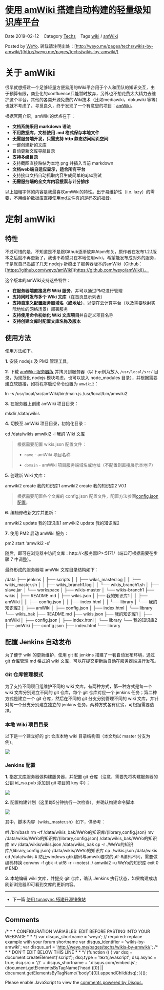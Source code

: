[使用 amWiki 搭建自动构建的轻量级知识库平台](http://weyo.me/pages/techs/wikis-by-amwiki/ "Permalink to 使用 amWiki 搭建自动构建的轻量级知识库平台")
=================================================================================================================

Date 2019-02-12    Category [Techs](http://weyo.me/category/techs.html)    Tags [wiki](http://weyo.me/tag/wiki.html) / [amWiki](http://weyo.me/tag/amwiki.html)

Posted by [WeYo](http://github.com/weyo). 转载请注明出处：[http://weyo.me/pages/techs/wikis-by-amwiki/](http://weyo.me/pages/techs/wikis-by-amwiki/)

关于 amWiki
=========

很早就想搭建一个足够轻量方便易用的Wiki平台用于个人和团队的知识交互，由于预算有限，商业化的confluence只能暂时放弃，另外也不想花费太大精力去维护这个平台，其他的各类开源免费的Wiki技术（比如mediawiki，dokuwiki 等等）也就不考虑了。寻觅良久，终于发现了一个有意思的项目：[amWiki](http://amwiki.org/)。

根据官网介绍，amWiki的优点在于：

*   **文档系统采用 markdown 语法**
*   **不用数据库，文档使用 .md 格式保存本地文件**
*   **无需服务端开发，只需支持 http 静态访问网页空间**
*   一键创建新的文库
*   自动更新文库导航目录
*   **支持多级目录**
*   支持截图直接粘帖为本地 png 并插入当前 markdown
*   **文档web端自适应显示，适合所有平台**
*   支持接口文档自动抓取内容生成简单的ajax测试
*   **无需服务端的全文库内容搜索与计分排序**

以上加粗字体的内容是我最喜欢amWiki的特性。出于易维护性（i.e. lazy）的需要，不用维护数据库直接使用md文件真的是码农的福音。

定制 amWiki
=========

特性
--

不过可惜的是，不知道是不是跟Github逐渐放弃Atom有关，原作者在发布1.2.1版本之后就不再更新了，我也不希望只在本地使用wiki，希望能发布成对外的服务，于是就自己捣鼓了几天 nodejs 折腾出了服务器版本的amWiki（Github：[https://github.com/weyo/amWiki](https://github.com/weyo/amWiki)）。

这个版本的amWiki支持这些特性：

*   **在服务器端直接发布 Wiki 服务**，并可以通过PM2进行管理
*   **支持同时发布多个 Wiki 文库**（在首页显示列表）
*   **支持自定义配置服务器域名（或地址）**，以便在云计算平台（以及需要映射实际地址的网络场景）部署服务
*   **支持使用命令初始化 Wiki 文库项目**并自定义项目名称
*   **支持创建文库时配置文库名称及版本**

使用方法
----

使用方法如下。

**1**. 安装 nodejs 及 PM2 管理工具。

**2**. 下载 [amWiki-服务器版](https://github.com/weyo/amWiki) 并拷贝到服务器（以下示例为放入 `/usr/local/src/` 目录，为规范化 nodejs 模块考虑，也可以放入 node\_modules 目录），并根据需要建立软链接，如将程序启动命令设置为 `amwiki2`：

ln -s /usr/local/src/amWiki/bin/main.js /usr/local/bin/amwiki2

**3**. 在服务器上创建 amWiki 项目目录：

mkdir /data/wikis

**4**. 切换至 amWiki 项目目录，初始化目录：

cd /data/wikis
amwiki2 -i 我的 Wiki 文库

> 根据需要配置 wikis.json 配置文件：
>
> *   `name` - amWiki 项目名称
>
> *   `domain` - amWiki 项目服务端域名或地址（不配置则直接展示本地IP）
>

**5**. 创建新 Wiki 文库：

amwiki2 create 我的知识库1
amwiki2 create 我的知识库2 V0.1

> 根据需要配置各个文库的 config.json 配置文件，配置方法参阅[config.json 配置](http://amwiki.org/doc/?file=030-%E6%96%87%E6%A1%A3%E6%8A%80%E6%9C%AF%E7%AF%87/100-config%E9%85%8D%E7%BD%AE)。

**6**. 编辑修改新文库并更新：

amwiki2 update 我的知识库1
amwiki2 update 我的知识库2

**7**. 使用 PM2 启动 amWiki 服务：

pm2 start 'amwiki2 -s'

随后，即可在浏览器中访问文库：http://<服务器IP>:5171/（端口可根据需要在步骤 7 中调整）。

最终形成的服务器端 amWiki 文库目录结构如下：

/data
├── jenkins
│   ├── scripts
│   │   ├── wikis\_master.log
│   │   ├── wikis\_master.sh
│   │   ├── wikis\_branch1.log
│   │   └── wikis\_branch1.sh
│   ├── slave.jar
│   └── workspace
│       ├── wikis-master
│       └── wikis-branch1
├── wikis
│   ├── README.md
│   ├── wikis.json
│   ├── 我的知识库1
│   │   ├── amWiki
│   │   ├── config.json
│   │   ├── index.html
│   │   └── library
│   └── 我的知识库2
│       ├── amWiki
│       ├── config.json
│       ├── index.html
│       └── library
└── wikis\_bak
    ├── README.md
    ├── wikis.json
    ├── 我的知识库1
    │   ├── amWiki
    │   ├── config.json
    │   ├── index.html
    │   └── library
    └── 我的知识库2
        ├── amWiki
        ├── config.json
        ├── index.html
        └── library

配置 Jenkins 自动发布
---------------

为了便于 wiki 的更新维护，使用 git 和 jenkins 搭建了一套自动发布环境，通过 git 仓库管理 md 格式的 wiki 文库，可以在提交更新后自动在服务器端进行发布。

### Git 仓库管理模式

为了支持不同项目组维护不同的 wiki 文库，有两种方式，第一种方式是每一个 wiki 文库分别建立不同的 git 仓库，每个 git 仓库对应一个 jenkins 任务；第二种方式是建立一个 git 仓库，然后在不同的 git 分支分别管理不同的 wiki 文库，并针对每一个分支分别建立独立的 jenkins 任务，两种方式各有优劣，可根据需要选择。

### 本地 Wiki 项目目录

以下是一个建立好的 git 仓库本地 wiki 目录结构图（本文均以 master 分支为例）。


![](/pages/techs/wikis-by-amwiki/../../../images/pics/wikis-by-amwiki/pic1.png)

### Jenkins 配置

**1**. 指定文库服务器做构建服务器，并配置 git 仓库（注意，需要先将构建服务器的公钥 id\_rsa.pub 添加到 git 项目的 key 中）；


![](/pages/techs/wikis-by-amwiki/../../../images/pics/wikis-by-amwiki/pic2.png)

**2**. 配置构建计划（这里每5分钟执行一次检查），并确认构建命令脚本


![](/pages/techs/wikis-by-amwiki/../../../images/pics/wikis-by-amwiki/pic3.png)

其中，脚本内容（wikis\_master.sh）如下，供参考：

#! /bin/bash
rm -rf /data/wikis\_bak/WeYo的知识库/{library,config.json}
mv /data/wikis/WeYo的知识库/{library,config.json} /data/wikis\_bak/WeYo的知识库
mv /data/wikis/wikis.json /data/wikis\_bak
cp -r ./WeYo的知识库/{library,config.json} /data/wikis/WeYo的知识库
cp ./wikis.json /data/wikis
cd /data/wikis
\# 防止windows gbk编码与amwiki要求的utf-8编码不同，需要做编码转换
convmv -f gbk -t utf8 -r --notest ./
amwiki2 -u WeYo的知识库
exit 0
\# END

**3**. 本地编辑 wiki 文库，并提交 git 仓库，确认 Jenkins 执行状态，如果构建成功刷新浏览器即可看到文库的更新内容。

* * *

*   下一篇 [使用 tunasync 搭建开源镜像站](http://weyo.me/pages/techs/how-to-make-a-mirror-site/)

* * *

Comments
--------

/\* \* \* CONFIGURATION VARIABLES: EDIT BEFORE PASTING INTO YOUR WEBPAGE \* \* \*/ var disqus\_shortname = 'weyo'; // required: replace example with your forum shortname var disqus\_identifier = 'wikis-by-amwiki'; var disqus\_url = 'http://weyo.me/pages/techs/wikis-by-amwiki/'; /\* \* \* DON'T EDIT BELOW THIS LINE \* \* \*/ (function () { var dsq = document.createElement('script'); dsq.type = 'text/javascript'; dsq.async = true; dsq.src = '//' + disqus\_shortname + '.disqus.com/embed.js'; (document.getElementsByTagName('head')\[0\] || document.getElementsByTagName('body')\[0\]).appendChild(dsq); })();

Please enable JavaScript to view the [comments powered by Disqus.](http://disqus.com/?ref_noscript)